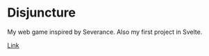 # Disjuncture

My web game inspired by Severance.
Also my first project in Svelte.

[Link](https://disjuncture.web.app/)
